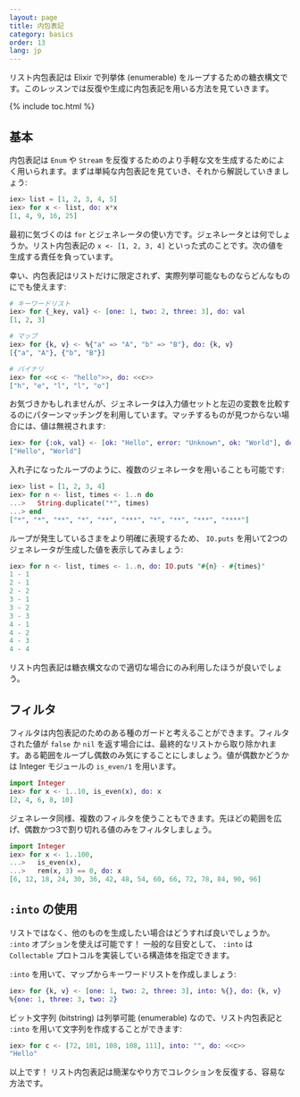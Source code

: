 ```yaml
---
layout: page
title: 内包表記
category: basics
order: 13
lang: jp
---
```


リスト内包表記は Elixir で列挙体 (enumerable) をループするための糖衣構文です。このレッスンでは反復や生成に内包表記を用いる方法を見ていきます。

{% include toc.html %}

## 基本

内包表記は `Enum` や `Stream` を反復するためのより手軽な文を生成するためによく用いられます。まずは単純な内包表記を見ていき、それから解説していきましょう:

```elixir
iex> list = [1, 2, 3, 4, 5]
iex> for x <- list, do: x*x
[1, 4, 9, 16, 25]
```

最初に気づくのは `for` とジェネレータの使い方です。ジェネレータとは何でしょうか。リスト内包表記の `x <- [1, 2, 3, 4]` といった式のことです。次の値を生成する責任を負っています。

幸い、内包表記はリストだけに限定されず、実際列挙可能なものならどんなものにでも使えます:

```elixir
# キーワードリスト
iex> for {_key, val} <- [one: 1, two: 2, three: 3], do: val
[1, 2, 3]

# マップ
iex> for {k, v} <- %{"a" => "A", "b" => "B"}, do: {k, v}
[{"a", "A"}, {"b", "B"}]

# バイナリ
iex> for <<c <- "hello">>, do: <<c>>
["h", "e", "l", "l", "o"]
```

お気づきかもしれませんが、ジェネレータは入力値セットと左辺の変数を比較するのにパターンマッチングを利用しています。マッチするものが見つからない場合には、値は無視されます:

```elixir
iex> for {:ok, val} <- [ok: "Hello", error: "Unknown", ok: "World"], do: val
["Hello", "World"]
```

入れ子になったループのように、複数のジェネレータを用いることも可能です:

```elixir
iex> list = [1, 2, 3, 4]
iex> for n <- list, times <- 1..n do
...>   String.duplicate("*", times)
...> end
["*", "*", "**", "*", "**", "***", "*", "**", "***", "****"]
```

ループが発生しているさまをより明確に表現するため、 `IO.puts` を用いて2つのジェネレータが生成した値を表示してみましょう:

```elixir
iex> for n <- list, times <- 1..n, do: IO.puts "#{n} - #{times}"
1 - 1
2 - 1
2 - 2
3 - 1
3 - 2
3 - 3
4 - 1
4 - 2
4 - 3
4 - 4
```

リスト内包表記は糖衣構文なので適切な場合にのみ利用したほうが良いでしょう。

## フィルタ

フィルタは内包表記のためのある種のガードと考えることができます。フィルタされた値が `false` か `nil` を返す場合には、最終的なリストから取り除かれます。ある範囲をループし偶数のみ気にすることにしましょう。値が偶数かどうかは Integer モジュールの `is_even/1` を用います。

```elixir
import Integer
iex> for x <- 1..10, is_even(x), do: x
[2, 4, 6, 8, 10]
```

ジェネレータ同様、複数のフィルタを使うこともできます。先ほどの範囲を広げ、偶数かつ3で割り切れる値のみをフィルタしましょう。

```elixir
import Integer
iex> for x <- 1..100,
...>   is_even(x),
...>   rem(x, 3) == 0, do: x
[6, 12, 18, 24, 30, 36, 42, 48, 54, 60, 66, 72, 78, 84, 90, 96]
```

## `:into` の使用

リストではなく、他のものを生成したい場合はどうすれば良いでしょうか。 `:into` オプションを使えば可能です！ 一般的な目安として、 `:into` は `Collectable` プロトコルを実装している構造体を指定できます。

`:into` を用いて、マップからキーワードリストを作成しましょう:

```elixir
iex> for {k, v} <- [one: 1, two: 2, three: 3], into: %{}, do: {k, v}
%{one: 1, three: 3, two: 2}
```

ビット文字列 (bitstring) は列挙可能 (enumerable) なので、リスト内包表記と `:into` を用いて文字列を作成することができます:

```elixir
iex> for c <- [72, 101, 108, 108, 111], into: "", do: <<c>>
"Hello"
```

以上です！ リスト内包表記は簡潔なやり方でコレクションを反復する、容易な方法です。
